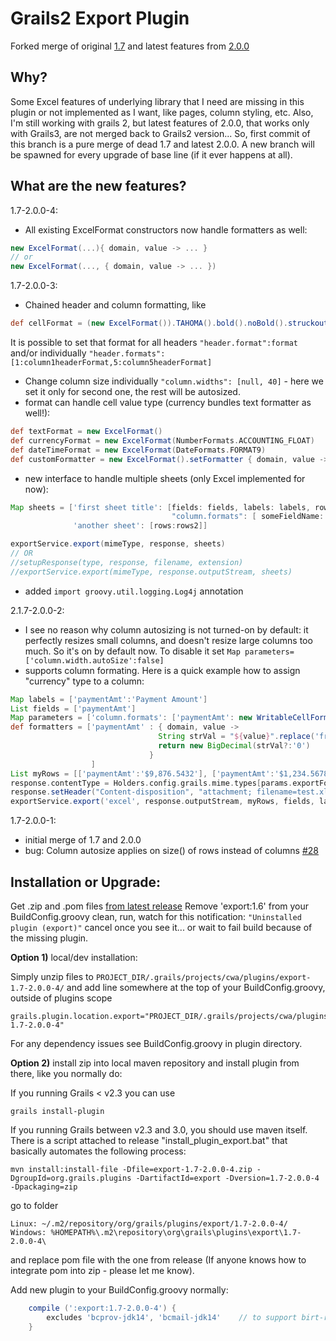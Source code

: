 Grails2 Export Plugin
====================

Forked merge of original
[1.7](https://github.com/gpc/export/tree/grails2) 
and latest features from 
[2.0.0](https://github.com/gpc/export)

Why?
-----------
Some Excel features of underlying library that I need are missing in this plugin or not implemented as I want,
like pages, column styling, etc. 
Also, I'm still working with grails 2, but latest features of 2.0.0, that works only with Grails3, are not merged back to Grails2 version...
So, first commit of this branch is a pure merge of dead 1.7 and latest 2.0.0.
A new branch will be spawned for every upgrade of base line (if it ever happens at all).

What are the new features?
-----------
1.7-2.0.0-4:
- All existing ExcelFormat constructors now handle formatters as well:
```groovy
new ExcelFormat(...){ domain, value -> ... }
// or
new ExcelFormat(..., { domain, value -> ... })
```
1.7-2.0.0-3:
- Chained header and column formatting, like 
```groovy
def cellFormat = (new ExcelFormat()).TAHOMA().bold().noBold().struckout().VIOLET().italic().pointSize(10).wrapText().CENTRE().TOP().MINUS_45().backColor(Colour.AQUA).MIDDLE()
```
It is possible to set that format for all headers ```"header.format":format``` and/or individually ```"header.formats": [1:column1headerFormat,5:column5headerFormat]``` 
- Change column size individually ```"column.widths": [null, 40]``` - here we set it only for second one, the rest will be autosized.
- format can handle cell value type (currency bundles text formatter as well!):
```groovy
def textFormat = new ExcelFormat()
def currencyFormat = new ExcelFormat(NumberFormats.ACCOUNTING_FLOAT)
def dateTimeFormat = new ExcelFormat(DateFormats.FORMAT9)
def customFormatter = new ExcelFormat().setFormatter { domain, value -> ... }
```
- new interface to handle multiple sheets (only Excel implemented for now):
```groovy
Map sheets = ['first sheet title': [fields: fields, labels: labels, rows: rows1,
                                    "column.formats": [ someFieldName: (new ExcelFormat()).TIMES() ]]
              'another sheet': [rows:rows2]]

exportService.export(mimeType, response, sheets)
// OR
//setupResponse(type, response, filename, extension)
//exportService.export(mimeType, response.outputStream, sheets)
```
- added ```import groovy.util.logging.Log4j``` annotation

2.1.7-2.0.0-2:
- I see no reason why column autosizing is not turned-on by default: it perfectly resizes small columns, and doesn't resize large columns too much. So it's on by default now. To disable it set ```Map parameters=['column.width.autoSize':false]``` 
- supports column formating. Here is a quick example how to assign "currency" type to a column:
```groovy
Map labels = ['paymentAmt':'Payment Amount']
List fields = ['paymentAmt']
Map parameters = ['column.formats': ['paymentAmt': new WritableCellFormat(NumberFormats.ACCOUNTING_FLOAT)]]
def formatters = ['paymentAmt' : { domain, value ->
                                 String strVal = "${value}".replace('fr.','').replaceAll(/[^\d.]/,'')
                                 return new BigDecimal(strVal?:'0')
                               }
				  ]
List myRows = [['paymentAmt':'$9,876.5432'], ['paymentAmt':'$1,234.5678']]
response.contentType = Holders.config.grails.mime.types[params.exportFormat]
response.setHeader("Content-disposition", "attachment; filename=test.xls")
exportService.export('excel', response.outputStream, myRows, fields, labels, formatters, parameters)
```
1.7-2.0.0-1: 
- initial merge of 1.7 and 2.0.0
- bug: Column autosize applies on size() of rows instead of columns [#28](https://github.com/gpc/export/pull/28)

Installation or Upgrade:
-----------
Get .zip and .pom files [from latest release](https://github.com/SquareGearsLogic/export/releases/tag/1.7-2.0.0-4)
Remove 'export:1.6' from your BuildConfig.groovy
clean, run, watch for this notification:
```"Uninstalled plugin (export)"```
cancel once you see it... or wait to fail build because of the missing plugin.

**Option 1)** local/dev installation:

Simply unzip files to ```PROJECT_DIR/.grails/projects/cwa/plugins/export-1.7-2.0.0-4/```
and add line somewhere at the top of your BuildConfig.groovy, outside of plugins scope
```
grails.plugin.location.export="PROJECT_DIR/.grails/projects/cwa/plugins/export-1.7-2.0.0-4"
```
For any dependency issues see BuildConfig.groovy in plugin directory.

**Option 2)** install zip into local maven repository and install plugin from there, like you normally do:

If you running Grails < v2.3 you can use 
```
grails install-plugin
```

If you running Grails between v2.3 and 3.0, you should use maven itself.
There is a script attached to release "install_plugin_export.bat" that basically automates the following process:
```
mvn install:install-file -Dfile=export-1.7-2.0.0-4.zip -DgroupId=org.grails.plugins -DartifactId=export -Dversion=1.7-2.0.0-4 -Dpackaging=zip
```
go to folder
```
Linux: ~/.m2/repository/org/grails/plugins/export/1.7-2.0.0-4/
Windows: %HOMEPATH%\.m2\repository\org\grails\plugins\export\1.7-2.0.0-4\
```
and replace pom file with the one from release (If anyone knows how to integrate pom into zip - please let me know).

Add new plugin to your BuildConfig.groovy normally:
```groovy
    compile (':export:1.7-2.0.0-4') {
		excludes 'bcprov-jdk14', 'bcmail-jdk14'    // to support birt-report:4.3 dependency hell
    }
```
